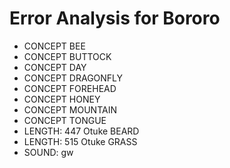 # Error Analysis for Bororo
* CONCEPT BEE
* CONCEPT BUTTOCK
* CONCEPT DAY
* CONCEPT DRAGONFLY
* CONCEPT FOREHEAD
* CONCEPT HONEY
* CONCEPT MOUNTAIN
* CONCEPT TONGUE
* LENGTH: 447 Otuke BEARD
* LENGTH: 515 Otuke GRASS
* SOUND: ɡw
